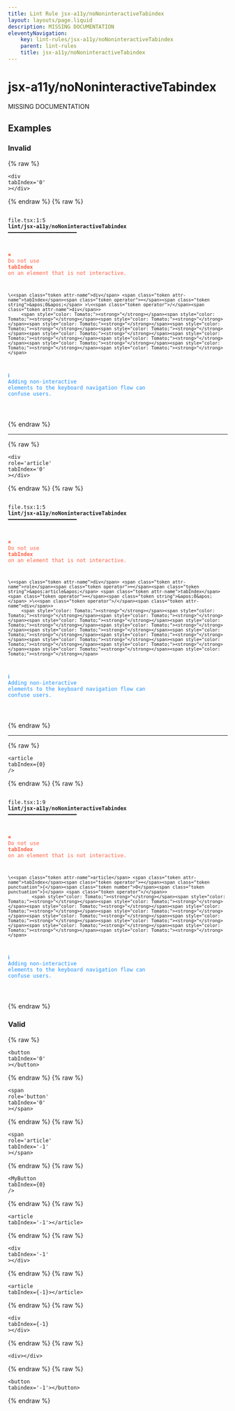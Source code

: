 ```yaml
---
title: Lint Rule jsx-a11y/noNoninteractiveTabindex
layout: layouts/page.liquid
description: MISSING DOCUMENTATION
eleventyNavigation:
	key: lint-rules/jsx-a11y/noNoninteractiveTabindex
	parent: lint-rules
	title: jsx-a11y/noNoninteractiveTabindex
---
```


# jsx-a11y/noNoninteractiveTabindex

MISSING DOCUMENTATION

<!-- EVERYTHING BELOW IS AUTOGENERATED. SEE SCRIPTS FOLDER FOR UPDATE SCRIPTS hash(7279c3381388579fe655f402e67cc2b4addd6aac) -->

## Examples
### Invalid
{% raw %}<pre class="language-text"><code class="language-text">\<<span class="token attr-name">div</span> <span class="token attr-name">tabIndex</span><span class="token operator">=</span><span class="token string">&apos;0&apos;</span> >\<<span class="token operator">/</span><span class="token attr-name">div</span>></code></pre>{% endraw %}
{% raw %}<pre class="language-text"><code class="language-text">
 <span style="text-decoration-style: dotted;">file.tsx:1:5</span> <strong>lint/jsx-a11y/noNoninteractiveTabindex</strong> ━━━━━━━━━━━━━━━━━━━━━━

  <strong><span style="color: Tomato;">✖ </span></strong><span style="color: Tomato;">Do not use </span><span style="color: Tomato;"><strong>tabIndex</strong></span><span style="color: Tomato;"> on an element that is not interactive.</span>

    \<<span class="token attr-name">div</span> <span class="token attr-name">tabIndex</span><span class="token operator">=</span><span class="token string">&apos;0&apos;</span> >\<<span class="token operator">/</span><span class="token attr-name">div</span>>
         <span style="color: Tomato;"><strong>^</strong></span><span style="color: Tomato;"><strong>^</strong></span><span style="color: Tomato;"><strong>^</strong></span><span style="color: Tomato;"><strong>^</strong></span><span style="color: Tomato;"><strong>^</strong></span><span style="color: Tomato;"><strong>^</strong></span><span style="color: Tomato;"><strong>^</strong></span><span style="color: Tomato;"><strong>^</strong></span><span style="color: Tomato;"><strong>^</strong></span><span style="color: Tomato;"><strong>^</strong></span><span style="color: Tomato;"><strong>^</strong></span><span style="color: Tomato;"><strong>^</strong></span>

  <strong><span style="color: DodgerBlue;">ℹ </span></strong><span style="color: DodgerBlue;">Adding non-interactive elements to the keyboard navigation flow can</span>
    <span style="color: DodgerBlue;">confuse users.</span>

</code></pre>{% endraw %}

---------------

{% raw %}<pre class="language-text"><code class="language-text">\<<span class="token attr-name">div</span> <span class="token attr-name">role</span><span class="token operator">=</span><span class="token string">&apos;article&apos;</span> <span class="token attr-name">tabIndex</span><span class="token operator">=</span><span class="token string">&apos;0&apos;</span> >\<<span class="token operator">/</span><span class="token attr-name">div</span>></code></pre>{% endraw %}
{% raw %}<pre class="language-text"><code class="language-text">
 <span style="text-decoration-style: dotted;">file.tsx:1:5</span> <strong>lint/jsx-a11y/noNoninteractiveTabindex</strong> ━━━━━━━━━━━━━━━━━━━━━━

  <strong><span style="color: Tomato;">✖ </span></strong><span style="color: Tomato;">Do not use </span><span style="color: Tomato;"><strong>tabIndex</strong></span><span style="color: Tomato;"> on an element that is not interactive.</span>

    \<<span class="token attr-name">div</span> <span class="token attr-name">role</span><span class="token operator">=</span><span class="token string">&apos;article&apos;</span> <span class="token attr-name">tabIndex</span><span class="token operator">=</span><span class="token string">&apos;0&apos;</span> >\<<span class="token operator">/</span><span class="token attr-name">div</span>>
         <span style="color: Tomato;"><strong>^</strong></span><span style="color: Tomato;"><strong>^</strong></span><span style="color: Tomato;"><strong>^</strong></span><span style="color: Tomato;"><strong>^</strong></span><span style="color: Tomato;"><strong>^</strong></span><span style="color: Tomato;"><strong>^</strong></span><span style="color: Tomato;"><strong>^</strong></span><span style="color: Tomato;"><strong>^</strong></span><span style="color: Tomato;"><strong>^</strong></span><span style="color: Tomato;"><strong>^</strong></span><span style="color: Tomato;"><strong>^</strong></span><span style="color: Tomato;"><strong>^</strong></span><span style="color: Tomato;"><strong>^</strong></span><span style="color: Tomato;"><strong>^</strong></span>

  <strong><span style="color: DodgerBlue;">ℹ </span></strong><span style="color: DodgerBlue;">Adding non-interactive elements to the keyboard navigation flow can</span>
    <span style="color: DodgerBlue;">confuse users.</span>

</code></pre>{% endraw %}

---------------

{% raw %}<pre class="language-text"><code class="language-text">\<<span class="token attr-name">article</span> <span class="token attr-name">tabIndex</span><span class="token operator">=</span><span class="token punctuation">{</span><span class="token number">0</span><span class="token punctuation">}</span> <span class="token operator">/</span>></code></pre>{% endraw %}
{% raw %}<pre class="language-text"><code class="language-text">
 <span style="text-decoration-style: dotted;">file.tsx:1:9</span> <strong>lint/jsx-a11y/noNoninteractiveTabindex</strong> ━━━━━━━━━━━━━━━━━━━━━━

  <strong><span style="color: Tomato;">✖ </span></strong><span style="color: Tomato;">Do not use </span><span style="color: Tomato;"><strong>tabIndex</strong></span><span style="color: Tomato;"> on an element that is not interactive.</span>

    \<<span class="token attr-name">article</span> <span class="token attr-name">tabIndex</span><span class="token operator">=</span><span class="token punctuation">{</span><span class="token number">0</span><span class="token punctuation">}</span> <span class="token operator">/</span>>
             <span style="color: Tomato;"><strong>^</strong></span><span style="color: Tomato;"><strong>^</strong></span><span style="color: Tomato;"><strong>^</strong></span><span style="color: Tomato;"><strong>^</strong></span><span style="color: Tomato;"><strong>^</strong></span><span style="color: Tomato;"><strong>^</strong></span><span style="color: Tomato;"><strong>^</strong></span><span style="color: Tomato;"><strong>^</strong></span><span style="color: Tomato;"><strong>^</strong></span><span style="color: Tomato;"><strong>^</strong></span><span style="color: Tomato;"><strong>^</strong></span><span style="color: Tomato;"><strong>^</strong></span>

  <strong><span style="color: DodgerBlue;">ℹ </span></strong><span style="color: DodgerBlue;">Adding non-interactive elements to the keyboard navigation flow can</span>
    <span style="color: DodgerBlue;">confuse users.</span>

</code></pre>{% endraw %}
### Valid
{% raw %}<pre class="language-text"><code class="language-text">\<<span class="token attr-name">button</span> <span class="token attr-name">tabIndex</span><span class="token operator">=</span><span class="token string">&apos;0&apos;</span> >\<<span class="token operator">/</span><span class="token attr-name">button</span>></code></pre>{% endraw %}
{% raw %}<pre class="language-text"><code class="language-text">\<<span class="token attr-name">span</span> <span class="token attr-name">role</span><span class="token operator">=</span><span class="token string">&apos;button&apos;</span> <span class="token attr-name">tabIndex</span><span class="token operator">=</span><span class="token string">&apos;0&apos;</span> >\<<span class="token operator">/</span><span class="token attr-name">span</span>></code></pre>{% endraw %}
{% raw %}<pre class="language-text"><code class="language-text">\<<span class="token attr-name">span</span> <span class="token attr-name">role</span><span class="token operator">=</span><span class="token string">&apos;article&apos;</span> <span class="token attr-name">tabIndex</span><span class="token operator">=</span><span class="token string">&apos;-1&apos;</span> >\<<span class="token operator">/</span><span class="token attr-name">span</span>></code></pre>{% endraw %}
{% raw %}<pre class="language-text"><code class="language-text">\<<span class="token attr-name">MyButton</span> <span class="token attr-name">tabIndex</span><span class="token operator">=</span><span class="token punctuation">{</span><span class="token number">0</span><span class="token punctuation">}</span> <span class="token operator">/</span>></code></pre>{% endraw %}
{% raw %}<pre class="language-text"><code class="language-text">\<<span class="token attr-name">article</span> <span class="token attr-name">tabIndex</span><span class="token operator">=</span><span class="token string">&apos;-1&apos;</span>>\<<span class="token operator">/</span><span class="token attr-name">article</span>></code></pre>{% endraw %}
{% raw %}<pre class="language-text"><code class="language-text">\<<span class="token attr-name">div</span> <span class="token attr-name">tabIndex</span><span class="token operator">=</span><span class="token string">&apos;-1&apos;</span> >\<<span class="token operator">/</span><span class="token attr-name">div</span>></code></pre>{% endraw %}
{% raw %}<pre class="language-text"><code class="language-text">\<<span class="token attr-name">article</span> <span class="token attr-name">tabIndex</span><span class="token operator">=</span><span class="token punctuation">{</span><span class="token operator">-</span><span class="token number">1</span><span class="token punctuation">}</span>>\<<span class="token operator">/</span><span class="token attr-name">article</span>></code></pre>{% endraw %}
{% raw %}<pre class="language-text"><code class="language-text">\<<span class="token attr-name">div</span> <span class="token attr-name">tabIndex</span><span class="token operator">=</span><span class="token punctuation">{</span><span class="token operator">-</span><span class="token number">1</span><span class="token punctuation">}</span> >\<<span class="token operator">/</span><span class="token attr-name">div</span>></code></pre>{% endraw %}
{% raw %}<pre class="language-text"><code class="language-text">\<<span class="token attr-name">div</span>>\<<span class="token operator">/</span><span class="token attr-name">div</span>></code></pre>{% endraw %}
{% raw %}<pre class="language-text"><code class="language-text">\<<span class="token attr-name">button</span> <span class="token attr-name">tabindex</span><span class="token operator">=</span><span class="token string">&apos;-1&apos;</span>>\<<span class="token operator">/</span><span class="token attr-name">button</span>></code></pre>{% endraw %}
